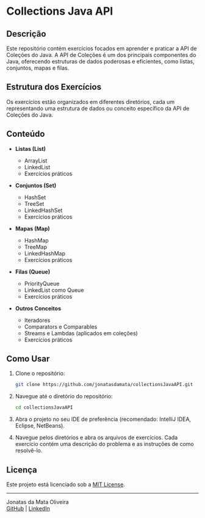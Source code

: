 # Collections Java API

## Descrição

Este repositório contém exercícios focados em aprender e praticar a API de Coleções do Java. A API de Coleções é um dos principais componentes do Java, oferecendo estruturas de dados poderosas e eficientes, como listas, conjuntos, mapas e filas.

## Estrutura dos Exercícios

Os exercícios estão organizados em diferentes diretórios, cada um representando uma estrutura de dados ou conceito específico da API de Coleções do Java. 

## Conteúdo

- **Listas (List)**
  - ArrayList
  - LinkedList
  - Exercícios práticos
  
- **Conjuntos (Set)**
  - HashSet
  - TreeSet
  - LinkedHashSet
  - Exercícios práticos

- **Mapas (Map)**
  - HashMap
  - TreeMap
  - LinkedHashMap
  - Exercícios práticos

- **Filas (Queue)**
  - PriorityQueue
  - LinkedList como Queue
  - Exercícios práticos

- **Outros Conceitos**
  - Iteradores
  - Comparators e Comparables
  - Streams e Lambdas (aplicados em coleções)
  - Exercícios práticos

## Como Usar

1. Clone o repositório:
    ```bash
    git clone https://github.com/jonatasdamata/collectionsJavaAPI.git
    ```

2. Navegue até o diretório do repositório:
    ```bash
    cd collectionsJavaAPI
    ```

3. Abra o projeto no seu IDE de preferência (recomendado: IntelliJ IDEA, Eclipse, NetBeans).

4. Navegue pelos diretórios e abra os arquivos de exercícios. Cada exercício contém uma descrição do problema e as instruções de como resolvê-lo.


## Licença

Este projeto está licenciado sob a [MIT License](LICENSE).

---

Jonatas da Mata Oliveira  
[GitHub](https://github.com/jonatasdamata) | [LinkedIn](https://linkedin.com/in/jonatasdamata)

